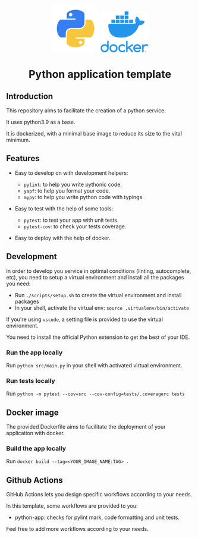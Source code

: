 <p align="center">
  <img src="assets/python.png">
  <img src="assets/docker.png">
</p>

<h1 align="center">
  Python application template
</h1>

## Introduction

This repository aims to facilitate the creation of a python service.

It uses python3.9 as a base.

It is dockerized, with a minimal base image to reduce its size to the vital minimum.

## Features

- Easy to develop on with development helpers:

  - `pylint`: to help you write pythonic code.
  - `yapf`: to help you format your code.
  - `mypy`: to help you write python code with typings.

- Easy to test with the help of some tools:

  - `pytest`: to test your app with unit tests.
  - `pytest-cov`: to check your tests coverage.

- Easy to deploy with the help of docker.

## Development

In order to develop you service in optimal conditions (linting, autocomplete, etc),
you need to setup a virtual environment and install all the packages you need:

- Run `./scripts/setup.sh` to create the virtual environment and install packages
- In your shell, activate the virtual env: `source .virtualenv/bin/activate`

If you're using `vscode`, a setting file is provided to use the virtual environment.

You need to install the official Python extension to get the best of your IDE.

### Run the app locally

Run `python src/main.py` in your shell with activated virtual environment.

### Run tests locally

Run `python -m pytest --cov=src --cov-config=tests/.coveragerc tests`

## Docker image

The provided Dockerfile aims to facilitate the deployment of your application with docker.

### Build the app locally

Run `docker build --tag=<YOUR_IMAGE_NAME:TAG> .`

## Github Actions

GitHub Actions lets you design specific workflows according to your needs.

In this template, some workflows are provided to you:

- python-app: checks for pylint mark, code formatting and unit tests.

Feel free to add more workflows according to your needs.
